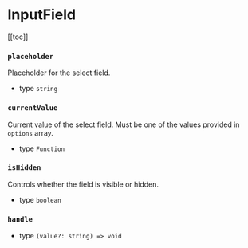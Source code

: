 # InputField

[[toc]]

### `placeholder`
Placeholder for the select field.
* type `string`

### `currentValue`
Current value of the select field. Must be one of the values provided in `options` array.
* type `Function`

### `isHidden`
Controls whether the field is visible or hidden.
* type `boolean`

### `handle`
* type `(value?: string) => void`